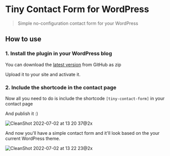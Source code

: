 # Tiny Contact Form for WordPress
> Simple no-configuration contact form for your WordPress

## How to use

### 1. Install the plugin in your WordPress blog

You can download the [latest version](https://github.com/AshikNesin/wp-tiny-contact-form/zipball/master) from GitHub as zip

Upload it to your site and activate it.


### 2. Include the shortcode in the contact page

Now all you need to do is include the shortcode `[tiny-contact-form]` in your contact page

And publish it :)

![CleanShot 2022-07-02 at 13 20 37@2x](https://user-images.githubusercontent.com/4201088/176991915-324ef297-ea7a-476c-b4b2-8a8cf26f6d23.png)

And now you'll have a simple contact form and it'll look based on the your current WordPress theme.


![CleanShot 2022-07-02 at 13 22 23@2x](https://user-images.githubusercontent.com/4201088/176991972-824eab8e-f5eb-41bd-a05a-56c088e99a75.png)

